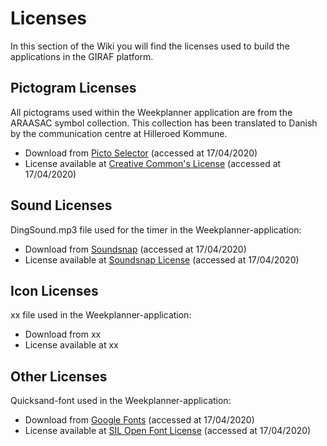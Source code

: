# Licenses
In this section of the Wiki you will find the licenses used to build the applications in the GIRAF platform. 

## Pictogram Licenses
All pictograms used within the Weekplanner application are from the ARAASAC symbol collection. This collection has been translated to Danish by the communication centre at Hilleroed Kommune. <br>
- Download from [Picto Selector](https://www.kc-hil.dk/viden-og-udvikling-mega/paedagogisk-materiale/picto-selector) (accessed at 17/04/2020) <br>
- License available at [Creative Common's License](https://creativecommons.org/licenses/?lang=da) (accessed at 17/04/2020) <br>

## Sound Licenses
DingSound.mp3 file used for the timer in the Weekplanner-application: <br>
- Download from [Soundsnap](https://www.soundsnap.com/8bit_status_point_39_wav) (accessed at 17/04/2020) <br>
- License available at [Soundsnap License](https://www.soundsnap.com/licence) (accessed at 17/04/2020) <br>

## Icon Licenses 
xx file used in the Weekplanner-application: <br>
- Download from xx <br>
- License available at xx <br>

## Other Licenses
Quicksand-font used in the Weekplanner-application: <br>
- Download from [Google Fonts](https://fonts.google.com/specimen/Quicksand) (accessed at 17/04/2020) <br>
- License available at [SIL Open Font License](https://scripts.sil.org/cms/scripts/page.php?site_id=nrsi&id=OFL) (accessed at 17/04/2020) <br>